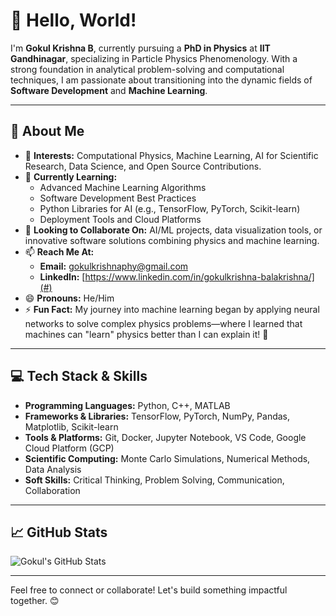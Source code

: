 # 👋 Hello, World!

I'm **Gokul Krishna B**, currently pursuing a **PhD in Physics** at **IIT Gandhinagar**, specializing in Particle Physics Phenomenology. With a strong foundation in analytical problem-solving and computational techniques, I am passionate about transitioning into the dynamic fields of **Software Development** and **Machine Learning**.

---

## 🌟 About Me

- 👀 **Interests:** Computational Physics, Machine Learning, AI for Scientific Research, Data Science, and Open Source Contributions.
- 🌱 **Currently Learning:** 
  - Advanced Machine Learning Algorithms
  - Software Development Best Practices
  - Python Libraries for AI (e.g., TensorFlow, PyTorch, Scikit-learn)
  - Deployment Tools and Cloud Platforms
- 💞️ **Looking to Collaborate On:** AI/ML projects, data visualization tools, or innovative software solutions combining physics and machine learning.
- 📫 **Reach Me At:** 
  - **Email:** gokulkrishnaphy@gmail.com
  - **LinkedIn:** [https://www.linkedin.com/in/gokulkrishna-balakrishna/](#)
- 😄 **Pronouns:** He/Him
- ⚡ **Fun Fact:** My journey into machine learning began by applying neural networks to solve complex physics problems—where I learned that machines can "learn" physics better than I can explain it! 🚀

---

## 💻 Tech Stack & Skills

- **Programming Languages:** Python, C++, MATLAB
- **Frameworks & Libraries:** TensorFlow, PyTorch, NumPy, Pandas, Matplotlib, Scikit-learn
- **Tools & Platforms:** Git, Docker, Jupyter Notebook, VS Code, Google Cloud Platform (GCP)
- **Scientific Computing:** Monte Carlo Simulations, Numerical Methods, Data Analysis
- **Soft Skills:** Critical Thinking, Problem Solving, Communication, Collaboration

---

## 📈 GitHub Stats

![Gokul's GitHub Stats](https://github-readme-stats.vercel.app/api?username=gokulkrishnab-gkb&show_icons=true&theme=radical)

---

Feel free to connect or collaborate! Let's build something impactful together. 😊
